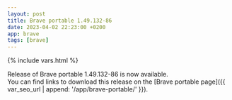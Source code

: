 ```yaml
---
layout: post
title: Brave portable 1.49.132-86
date: 2023-04-02 22:23:00 +0200
app: brave
tags: [brave]
---
```

{% include vars.html %}

Release of Brave portable 1.49.132-86 is now available.<br />
You can find links to download this release on the [Brave portable page]({{ var_seo_url | append: '/app/brave-portable/' }}).
